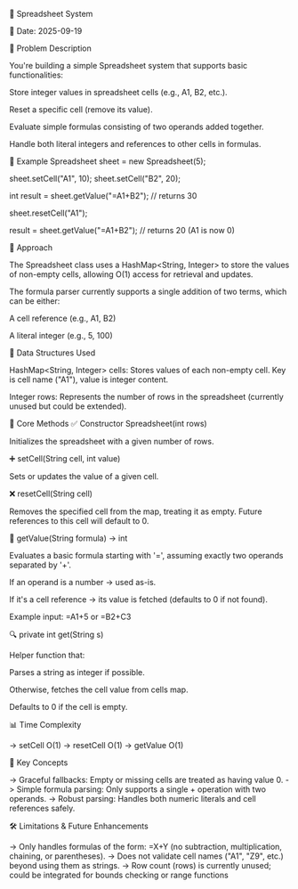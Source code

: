 🧮 Spreadsheet System

📅 Date:
2025-09-19

📌 Problem Description

You're building a simple Spreadsheet system that supports basic functionalities:

Store integer values in spreadsheet cells (e.g., A1, B2, etc.).

Reset a specific cell (remove its value).

Evaluate simple formulas consisting of two operands added together.

Handle both literal integers and references to other cells in formulas.

🧪 Example
Spreadsheet sheet = new Spreadsheet(5);

sheet.setCell("A1", 10);
sheet.setCell("B2", 20);

int result = sheet.getValue("=A1+B2");  // returns 30

sheet.resetCell("A1");

result = sheet.getValue("=A1+B2");      // returns 20 (A1 is now 0)

🚀 Approach

The Spreadsheet class uses a HashMap<String, Integer> to store the values of non-empty cells, allowing O(1) access for retrieval and updates.

The formula parser currently supports a single addition of two terms, which can be either:

A cell reference (e.g., A1, B2)

A literal integer (e.g., 5, 100)

🔧 Data Structures Used

HashMap<String, Integer> cells:
Stores values of each non-empty cell. Key is cell name ("A1"), value is integer content.

Integer rows:
Represents the number of rows in the spreadsheet (currently unused but could be extended).

🔄 Core Methods
✅ Constructor
Spreadsheet(int rows)


Initializes the spreadsheet with a given number of rows.

➕ setCell(String cell, int value)

Sets or updates the value of a given cell.

❌ resetCell(String cell)

Removes the specified cell from the map, treating it as empty.
Future references to this cell will default to 0.

🧮 getValue(String formula) -> int

Evaluates a basic formula starting with '=', assuming exactly two operands separated by '+'.

If an operand is a number → used as-is.

If it's a cell reference → its value is fetched (defaults to 0 if not found).

Example input: =A1+5 or =B2+C3

🔍 private int get(String s)

Helper function that:

Parses a string as integer if possible.

Otherwise, fetches the cell value from cells map.

Defaults to 0 if the cell is empty.

📊 Time Complexity

-> setCell O(1)
-> resetCell O(1)
-> getValue	O(1)

🧠 Key Concepts

-> Graceful fallbacks: Empty or missing cells are treated as having value 0.
-> Simple formula parsing: Only supports a single + operation with two operands.
-> Robust parsing: Handles both numeric literals and cell references safely.

🛠️ Limitations & Future Enhancements

-> Only handles formulas of the form: =X+Y (no subtraction, multiplication, chaining, or parentheses).
-> Does not validate cell names ("A1", "Z9", etc.) beyond using them as strings.
-> Row count (rows) is currently unused; could be integrated for bounds checking or range functions